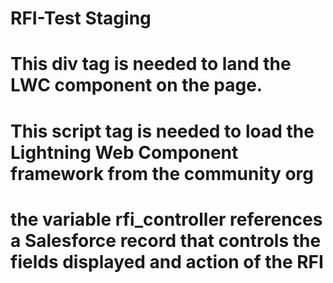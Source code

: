# RFI-Test Staging

# This div tag is needed to land the LWC component on the page.
<div id="lightning"></div>

# This script tag is needed to load the Lightning Web Component framework from the community org
<script type="text/javascript" src="https://uofstthomasmn--edastaging.sandbox.my.site.com/Admissions/lightning/lightning.out.js"></script>

# the variable rfi_controller references a Salesforce record that controls the fields displayed and action of the RFI
<script type="text/javascript">
$Lightning.use("c:requestForInformationApp", function() {
        $Lightning.createComponent(
             "c:requestForInformationForm",
             {"rfi_controller":"RFI Controller 0340"},
             "lightning",
             function(cmp) {
                 console.log("LWC Component Created.");
             } 
      );
    },
    'https://uofstthomasmn--edastaging.sandbox.my.site.com/Admissions'
);
</script>